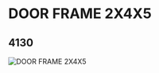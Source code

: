 # DOOR FRAME 2X4X5
## 4130
![DOOR FRAME 2X4X5](https://lc-www-live-s.legocdn.com/media/bricks/5/2/4217794.jpg)